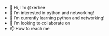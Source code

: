 - 👋 Hi, I’m @xerhee
- 👀 I’m interested in python and networking!
- 🌱 I’m currently learning python and networking!
- 💞️ I’m looking to collaborate on 
- 📫 How to reach me 

<!---
xerhee/xerhee is a ✨ special ✨ repository because its `README.md` (this file) appears on your GitHub profile.
You can click the Preview link to take a look at your changes.
--->
